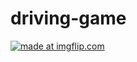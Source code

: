 # driving-game

<a href="https://imgflip.com/gif/2jr56f"><img src="https://i.imgflip.com/2jr56f.gif" title="made at imgflip.com"/></a>
